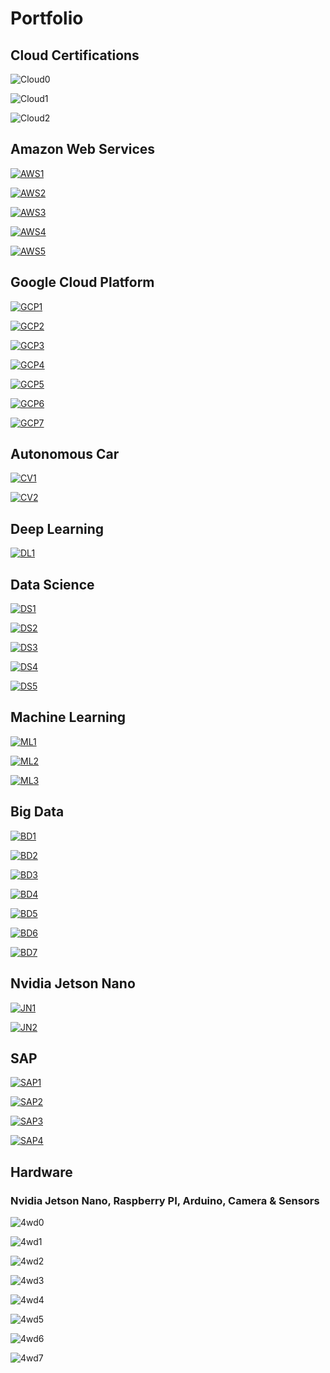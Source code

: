 # Portfolio
## Cloud Certifications
![Cloud0](images/L43.png)

![Cloud1](images/L44.png)

![Cloud2](images/L45.png)

## Amazon Web Services

[![AWS1](images/L38.png)](jupyter_notebook/AWS_IoT_Step1.ipynb)

[![AWS2](images/L39.png)](jupyter_notebook/AWS_IoT_Step2.ipynb)

[![AWS3](images/L40.png)](jupyter_notebook/AWS_IoT_Step3.ipynb)

[![AWS4](images/L41.png)](jupyter_notebook/AWS_IoT_Step4.ipynb)

[![AWS5](images/L42.png)](jupyter_notebook/AWS_IoT_Step5.ipynb)

## Google Cloud Platform

[![GCP1](images/L31.png)](jupyter_notebook/GCP_IoT_Step1A.ipynb)

[![GCP2](images/L32.png)](jupyter_notebook/GCP_IoT_Step1B.ipynb)

[![GCP3](images/L33.png)](jupyter_notebook/GCP_IoT_Step1C.ipynb)

[![GCP4](images/L34.png)](jupyter_notebook/GCP_IoT_Step1D.ipynb)

[![GCP5](images/L35.png)](jupyter_notebook/GCP_IoT_Step1E.ipynb)

[![GCP6](images/L36.png)](jupyter_notebook/GCP_IoT_Step1F.ipynb)

[![GCP7](images/L37.png)](jupyter_notebook/GCP_IoT_Step1G.ipynb)

## Autonomous Car

[![CV1](images/L13.png)](jupyter_notebook/CV_Self_Driving_Car.ipynb)

[![CV2](images/L16.png)](jupyter_notebook/Donkey_Car_Project.ipynb)

## Deep Learning

[![DL1](images/L11.png)](jupyter_notebook/DL_Image_Classification.ipynb)

## Data Science

[![DS1](images/L1.png)](jupyter_notebook/DS_eBay_Kleinanzeigen.ipynb)

[![DS2](images/L3.png)](jupyter_notebook/DS_Dataset_Step1.ipynb)

[![DS3](images/L6.png)](jupyter_notebook/DS_Dataset_Step2.ipynb)

[![DS4](images/L7.png)](others/log_temp.py)

[![DS5](images/L9.png)](others/log_temp.log)

## Machine Learning

[![ML1](images/L2.png)](jupyter_notebook/ML_Tensorflow_Iris.ipynb)

[![ML2](images/L5.png)](jupyter_notebook/ML_Banknote.ipynb)

[![ML3](images/L10.png)](jupyter_notebook/ML_Linear_Regression.ipynb)

## Big Data

[![BD1](images/L14.png)](jupyter_notebook/BD_Spark_Standalone.ipynb)

[![BD2](images/L17.png)](jupyter_notebook/BD_Hadoop_MapReduce.ipynb)

[![BD3](images/L18.png)](jupyter_notebook/BD_Hadoop_HDFS.ipynb)

[![BD4](images/L19.png)](jupyter_notebook/BD_Hadoop_Yarn.ipynb)

[![BD5](images/L20.png)](jupyter_notebook/BD_Hive.ipynb)

[![BD6](images/L21.png)](jupyter_notebook/BD_Azure_Hadoop.ipynb)

[![BD7](images/L23.png)](jupyter_notebook/BD_Azure_Spark.ipynb)

## Nvidia Jetson Nano

[![JN1](images/L12.png)](jupyter_notebook/Nvidia_Jetson_Nano_GPIO.ipynb)

[![JN2](images/L15.png)](jupyter_notebook/ROS_RC_Car.ipynb)

## SAP

[![SAP1](images/L4.png)](jupyter_notebook/SAP_HCP_Sensor_Step1.ipynb)

[![SAP2](images/L8.png)](jupyter_notebook/SAP_HCP_Sensor_Step2.ipynb)

[![SAP3](images/L22.png)](jupyter_notebook/SAP_Hana_Azure_A.ipynb)

[![SAP4](images/L24.png)](jupyter_notebook/SAP_Hana_Azure_B.ipynb)

## Hardware

### Nvidia Jetson Nano, Raspberry PI, Arduino, Camera & Sensors

![4wd0](images/donkeycar_main.jpg)

![4wd1](images/cv_car_road.jpg)

![4wd2](images/cv_car_lateral.jpg)

![4wd3](images/cv_car_lateral1.jpg)

![4wd4](images/4wd1.jpg)

![4wd5](images/4wd2.jpg)

![4wd6](images/dl_bmw_car_video.png)

![4wd7](images/dl_red_ball_video.png)